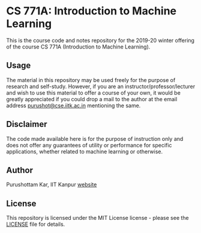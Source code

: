 # CS 771A: Introduction to Machine Learning

This is the course code and notes repository for the 2019-20 winter offering of the course CS 771A (Introduction to Machine Learning).

## Usage
The material in this repository may be used freely for the purpose of research and self-study. However, if you are an instructor/professor/lecturer and wish to use this material to offer a course of your own, it would be greatly appreciated if you could drop a mail to the author at the email address <a href="mailto:purushot@cse.iitk.ac.in">purushot@cse.iitk.ac.in</a> mentioning the same.

## Disclaimer
The code made available here is for the purpose of instruction only and does not offer any guarantees of utility or performance for specific applications, whether related to machine learning or otherwise.

## Author
Purushottam Kar, IIT Kanpur [website](https://www.cse.iitk.ac.in/users/purushot/)

## License

This repository is licensed under the MIT License license - please see the [LICENSE](LICENSE) file for details.
